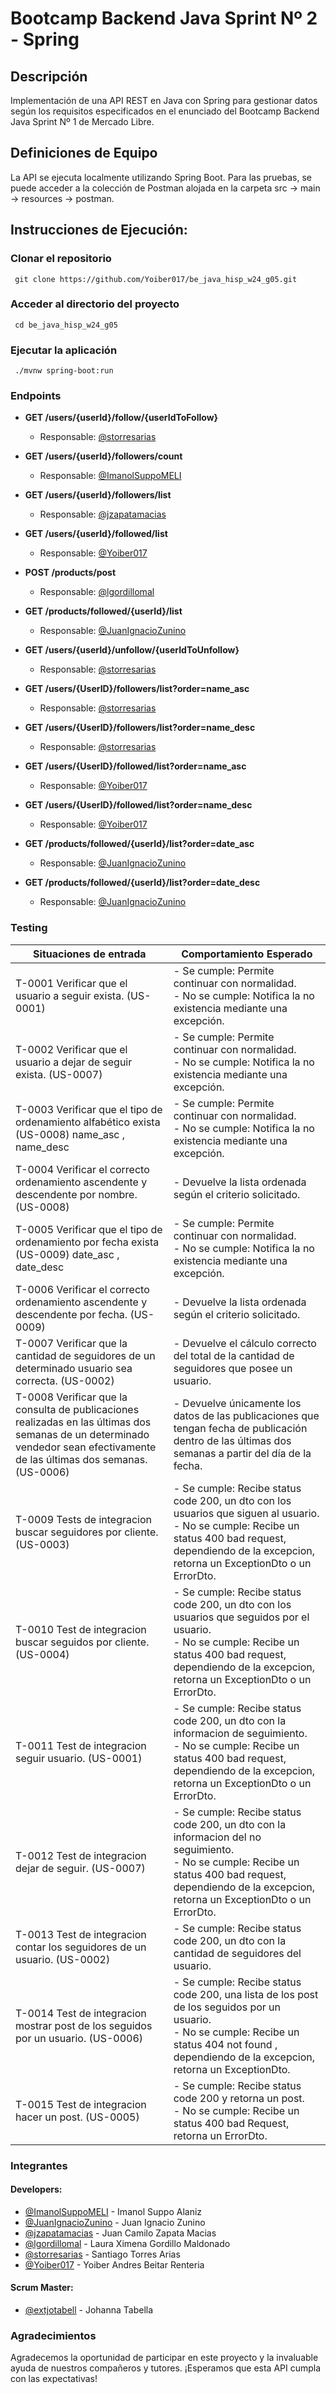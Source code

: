 # Bootcamp Backend Java Sprint Nº 2 - Spring

## Descripción
Implementación de una API REST en Java con Spring para gestionar datos según los requisitos especificados en el enunciado del Bootcamp Backend Java Sprint Nº 1 de Mercado Libre.

## Definiciones de Equipo
La API se ejecuta localmente utilizando Spring Boot. Para las pruebas, se puede acceder a la colección de Postman alojada en la carpeta src -> main -> resources -> postman.

## Instrucciones de Ejecución:
### Clonar el repositorio
	 git clone https://github.com/Yoiber017/be_java_hisp_w24_g05.git

### Acceder al directorio del proyecto
	 cd be_java_hisp_w24_g05

### Ejecutar la aplicación
	 ./mvnw spring-boot:run


### Endpoints

- **GET /users/{userId}/follow/{userIdToFollow}**
  - Responsable: [@storresarias](https://github.com/storresarias)

- **GET /users/{userId}/followers/count**
  - Responsable: [@ImanolSuppoMELI](https://github.com/ImanolSuppoMELI)

- **GET /users/{userId}/followers/list**
  - Responsable: [@jzapatamacias](https://github.com/jzapatamacias)

- **GET /users/{userId}/followed/list**
  - Responsable: [@Yoiber017](https://github.com/Yoiber017)
  
- **POST /products/post**
  - Responsable: [@lgordillomal](https://github.com/lgordillomal)

- **GET /products/followed/{userId}/list**
  - Responsable: [@JuanIgnacioZunino](https://github.com/JuanIgnacioZunino)
  
- **GET /users/{userId}/unfollow/{userIdToUnfollow}**
  - Responsable: [@storresarias](https://github.com/storresarias)
  
- **GET /users/{UserID}/followers/list?order=name_asc**
  - Responsable: [@storresarias](https://github.com/storresarias)
  
- **GET /users/{UserID}/followers/list?order=name_desc**
  - Responsable: [@storresarias](https://github.com/storresarias)
  
- **GET /users/{UserID}/followed/list?order=name_asc**
  - Responsable: [@Yoiber017](https://github.com/Yoiber017)
  
- **GET /users/{UserID}/followed/list?order=name_desc**
  - Responsable: [@Yoiber017](https://github.com/Yoiber017)
  
- **GET /products/followed/{userId}/list?order=date_asc**
  - Responsable: [@JuanIgnacioZunino](https://github.com/JuanIgnacioZunino)
  
- **GET /products/followed/{userId}/list?order=date_desc**
  - Responsable: [@JuanIgnacioZunino](https://github.com/JuanIgnacioZunino)


### Testing
| Situaciones de entrada                                                                                                                                                      | Comportamiento Esperado                                                                                                                                                                                      |
|-----------------------------------------------------------------------------------------------------------------------------------------------------------------------------|--------------------------------------------------------------------------------------------------------------------------------------------------------------------------------------------------------------|
| T-0001 Verificar que el usuario a seguir exista. (US-0001)                                                                                                                  | - Se cumple: Permite continuar con normalidad. <br/>- No se cumple: Notifica la no existencia mediante una excepción.                                                                                        |
| T-0002 Verificar que el usuario a dejar de seguir exista. (US-0007)                                                                                                         | - Se cumple: Permite continuar con normalidad.<br/>- No se cumple: Notifica la no existencia mediante una excepción.                                                                                         |                                                                                                                                                    |
| T-0003 Verificar que el tipo de ordenamiento alfabético exista (US-0008) name_asc , name_desc                                                                               | - Se cumple: Permite continuar con normalidad.<br/> - No se cumple: Notifica la no existencia mediante una excepción.                                                                                        |                                                                                                                                                                                                                     |
| T-0004 Verificar el correcto ordenamiento ascendente y descendente por nombre. (US-0008)                                                                                    | - Devuelve la lista ordenada según el criterio solicitado.                                                                                                                                                   |
| T-0005 Verificar que el tipo de ordenamiento por fecha exista (US-0009) date_asc , date_desc                                                                                | - Se cumple: Permite continuar con normalidad.   <br/> - No se cumple: Notifica la no existencia mediante una excepción.                                                                                     | |                                                                                                                                                  |
| T-0006 Verificar el correcto ordenamiento ascendente y descendente por fecha. (US-0009)                                                                                     | - Devuelve la lista ordenada según el criterio solicitado.                                                                                                                                                   |
| T-0007 Verificar que la cantidad de seguidores de un determinado usuario sea correcta. (US-0002)                                                                            | - Devuelve el cálculo correcto del total de la cantidad de seguidores que posee un usuario.                                                                                                                  |
| T-0008 Verificar que la consulta de publicaciones realizadas en las últimas dos semanas de un determinado vendedor sean efectivamente de las últimas dos semanas. (US-0006) | - Devuelve únicamente los datos de las publicaciones que tengan fecha de publicación dentro de las últimas dos semanas a partir del día de la fecha.                                                         |
| T-0009  Tests de integracion buscar seguidores por cliente. (US-0003)                                                                                                       | - Se cumple: Recibe status code 200, un dto con los usuarios que siguen al usuario.<br/>- No se cumple: Recibe un status 400 bad request, dependiendo de la excepcion, retorna un ExceptionDto o un ErrorDto. |              
| T-0010 Test de integracion buscar seguidos por cliente. (US-0004)                                                                                                           | - Se cumple: Recibe status code 200, un dto con los usuarios que seguidos por el usuario.<br/>- No se cumple: Recibe un status 400 bad request, dependiendo de la excepcion, retorna un ExceptionDto o un ErrorDto. |                                                                                                                                                                                                              |
| T-0011 Test de integracion seguir usuario. (US-0001)                                                                                                                        | - Se cumple: Recibe status code 200, un dto con la informacion de seguimiento.<br/>- No se cumple: Recibe un status 400 bad request, dependiendo de la excepcion, retorna un ExceptionDto o un ErrorDto.     |
| T-0012 Test de integracion dejar de seguir. (US-0007)                                                                                                                       | - Se cumple: Recibe status code 200, un dto con la informacion del no seguimiento.<br/>- No se cumple: Recibe un status 400 bad request, dependiendo de la excepcion, retorna un ExceptionDto o un ErrorDto. |
| T-0013 Test de integracion contar los seguidores de un usuario. (US-0002)                                                                                                   | - Se cumple: Recibe status code 200, un dto con la cantidad de seguidores del usuario.   |
| T-0014 Test de integracion mostrar post de los seguidos por un usuario. (US-0006)                                                                                           | - Se cumple: Recibe status code 200, una lista de los post de los seguidos por un usuario. <br/>- No se cumple: Recibe un status 404 not found , dependiendo de la excepcion, retorna un ExceptionDto.
| T-0015 Test de integracion hacer un post. (US-0005)                                                                                                                         | - Se cumple: Recibe status code 200 y retorna un post. <br/>- No se cumple: Recibe un status 400 bad Request, retorna un ErrorDto.

### Integrantes
#### Developers:
- [@ImanolSuppoMELI](https://github.com/ImanolSuppoMELI) - Imanol Suppo Alaniz
- [@JuanIgnacioZunino](https://github.com/JuanIgnacioZunino) - Juan Ignacio Zunino
- [@jzapatamacias](https://github.com/jzapatamacias) - Juan Camilo Zapata Macias
- [@lgordillomal](https://github.com/lgordillomal) - Laura Ximena Gordillo Maldonado
- [@storresarias](https://github.com/storresarias) - Santiago Torres Arias
- [@Yoiber017](https://github.com/Yoiber017) - Yoiber Andres Beitar Renteria

#### Scrum Master:
- [@extjotabell](https://github.com/extjotabell) - Johanna Tabella

### Agradecimientos

Agradecemos la oportunidad de participar en este proyecto y la invaluable ayuda de nuestros compañeros y tutores. ¡Esperamos que esta API cumpla con las expectativas!


